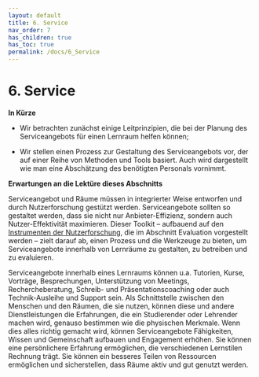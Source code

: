 ```yaml
---
layout: default
title: 6. Service
nav_order: 7
has_children: true
has_toc: true
permalink: /docs/6_Service
---
```


# 6. Service

**In Kürze**

-   Wir betrachten zunächst einige Leitprinzipien, die bei der Planung des Serviceangebots für einen Lernraum helfen können;

-   Wir stellen einen Prozess zur Gestaltung des Serviceangebots vor, der auf einer Reihe von Methoden und Tools basiert. Auch wird dargestellt wie man eine Abschätzung des benötigten Personals vornimmt.

**Erwartungen an die Lektüre dieses Abschnitts**

Serviceangebot und Räume müssen in integrierter Weise entworfen und
durch Nutzerforschung gestützt werden. Serviceangebote sollten so
gestaltet werden, dass sie nicht nur Anbieter-Effizienz, sondern auch
Nutzer-Effektivität maximieren. Dieser Toolkit – aufbauend auf den
[Instrumenten der Nutzerforschung](../7_Evaluation/6_Methoden.md), die im Abschnitt
Evaluation vorgestellt werden – zielt darauf ab, einen Prozess und die
Werkzeuge zu bieten, um Serviceangebote innerhalb von Lernräume zu
gestalten, zu betreiben und zu evaluieren.

Serviceangebote innerhalb eines Lernraums können u.a. Tutorien, Kurse, Vorträge, Besprechungen,
Unterstützung von Meetings, Rechercheberatung, Schreib- und
Präsentationscoaching oder auch Technik-Ausleihe und Support sein. Als
Schnittstelle zwischen den Menschen und den Räumen, die sie nutzen,
können diese und andere Dienstleistungen die Erfahrungen, die ein
Studierender oder Lehrender machen wird, genauso bestimmen wie die
physischen Merkmale. Wenn dies alles richtig gemacht wird, können
Serviceangebote Fähigkeiten, Wissen und Gemeinschaft aufbauen und
Engagement erhöhen. Sie können eine persönlichere Erfahrung ermöglichen,
die verschiedenen Lernstilen Rechnung trägt. Sie können ein besseres
Teilen von Ressourcen ermöglichen und sicherstellen, dass Räume aktiv
und gut genutzt werden.
